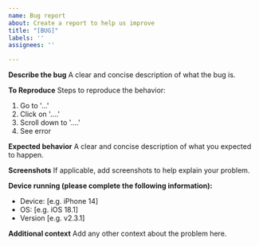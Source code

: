 ```yaml
---
name: Bug report
about: Create a report to help us improve
title: "[BUG]"
labels: ''
assignees: ''

---
```


**Describe the bug**
A clear and concise description of what the bug is.

**To Reproduce**
Steps to reproduce the behavior:
1. Go to '...'
2. Click on '....'
3. Scroll down to '....'
4. See error

**Expected behavior**
A clear and concise description of what you expected to happen.

**Screenshots**
If applicable, add screenshots to help explain your problem.

**Device running (please complete the following information):**
 - Device: [e.g. iPhone 14]
 - OS: [e.g. iOS 18.1]
 - Version [e.g. v2.3.1]

**Additional context**
Add any other context about the problem here.